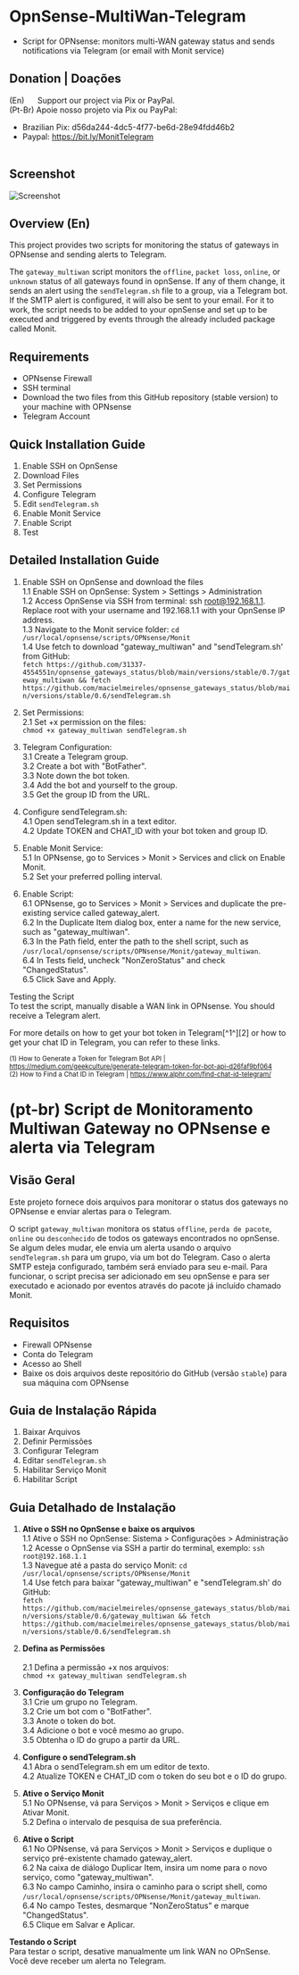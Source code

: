 
# OpnSense-MultiWan-Telegram

- Script for OPNsense: monitors multi-WAN gateway status and sends notifications via Telegram (or email with Monit service)



## Donation | Doações

(En)      Support our project via Pix or PayPal. <br />
(Pt-Br) Apoie nosso projeto via Pix ou PayPal: <br />

- Brazilian Pix: d56da244-4dc5-4f77-be6d-28e94fdd46b2 <br />
- Paypal:  https://bit.ly/MonitTelegram <br /><br />

## Screenshot
![Screenshot](https://github.com/macielmeireles/OpnSense-MultiWan-Telegram/blob/main/screenshot.jpg)


## Overview (En)
This project provides two scripts for monitoring the status of gateways in OPNsense and sending alerts to Telegram.

The `gateway_multiwan` script monitors the `offline`, `packet loss`, `online`, or `unknown` status of all gateways found in opnSense. If any of them change, it sends an alert using the `sendTelegram.sh` file to a group, via a Telegram bot. If the SMTP alert is configured, it will also be sent to your email. For it to work, the script needs to be added to your opnSense and set up to be executed and triggered by events through the already included package called Monit.


## Requirements
- OPNsense Firewall
- SSH terminal
- Download the two files from this GitHub repository (stable version) to your machine with OPNsense
- Telegram Account



## Quick Installation Guide
1. Enable SSH on OpnSense
2. Download Files
3. Set Permissions
4. Configure Telegram
5. Edit `sendTelegram.sh`
6. Enable Monit Service
7. Enable Script
8. Test

## Detailed Installation Guide

1. Enable SSH on OpnSense and download the files<br />
   1.1 Enable SSH on OpnSense: System > Settings > Administration <br />
   1.2 Access OpnSense via SSH from terminal: ssh root@192.168.1.1. Replace root with your username and 192.168.1.1 with your OpnSense IP address.<br />
   1.3 Navigate to the Monit service folder: `cd /usr/local/opnsense/scripts/OPNsense/Monit`<br />
   1.4 Use fetch to download "gateway_multiwan" and "sendTelegram.sh' from GitHub:<br /> 
      `fetch https://github.com/31337-4554551n/opnsense_gateways_status/blob/main/versions/stable/0.7/gateway_multiwan && fetch https://github.com/macielmeireles/opnsense_gateways_status/blob/main/versions/stable/0.6/sendTelegram.sh`<br />

2. Set Permissions:<br />
   2.1 Set +x permission on the files:<br /> `chmod +x gateway_multiwan sendTelegram.sh`<br />

3. Telegram Configuration:<br />
   3.1 Create a Telegram group.<br />
   3.2 Create a bot with "BotFather".<br />
   3.3 Note down the bot token.<br />
   3.4 Add the bot and yourself to the group.<br />
   3.5 Get the group ID from the URL.<br />

4. Configure sendTelegram.sh:<br />
   4.1 Open sendTelegram.sh in a text editor.<br />
   4.2 Update TOKEN and CHAT_ID with your bot token and group ID.<br />

5. Enable Monit Service:<br />
   5.1 In OPNsense, go to Services > Monit > Services and click on Enable Monit.<br />
   5.2 Set your preferred polling interval.<br />

6. Enable Script:<br />
   6.1 OPNsense, go to Services > Monit > Services and duplicate the pre-existing service called gateway_alert.<br />
   6.2 In the Duplicate Item dialog box, enter a name for the new service, such as "gateway_multiwan".<br />
   6.3 In the Path field, enter the path to the shell script, such as `/usr/local/opnsense/scripts/OPNsense/Monit/gateway_multiwan`.<br />
   6.4 In Tests field, uncheck "NonZeroStatus" and check "ChangedStatus".<br />
   6.5 Click Save and Apply.<br />

Testing the Script<br />
To test the script, manually disable a WAN link in OPNsense. You should receive a Telegram alert.<br />

For more details on how to get your bot token in Telegram[^1^][2] or how to get your chat ID in Telegram, you can refer to these links.<br />

<sub>(1) How to Generate a Token for Telegram Bot API | https://medium.com/geekculture/generate-telegram-token-for-bot-api-d26faf9bf064</sub> <br />
<sub>(2) How to Find a Chat ID in Telegram | https://www.alphr.com/find-chat-id-telegram/ </sub> <br />
  


##


# (pt-br) Script de Monitoramento Multiwan Gateway no OPNsense e alerta via Telegram

## Visão Geral
Este projeto fornece dois arquivos para monitorar o status dos gateways no OPNsense e enviar alertas para o Telegram. 

O script `gateway_multiwan` monitora os status `offline`, `perda de pacote`, `online` ou `desconhecido` de todos os gateways encontrados no opnSense. 
Se algum deles mudar, ele envia um alerta usando o arquivo `sendTelegram.sh` para um grupo, via um bot do Telegram.
Caso o alerta SMTP esteja configurado, também será enviado para seu e-mail.
Para funcionar, o script precisa ser adicionado em seu opnSense e para ser executado e acionado por eventos através do pacote já incluído chamado Monit.

## Requisitos
- Firewall OPNsense
- Conta do Telegram
- Acesso ao Shell
- Baixe os dois arquivos deste repositório do GitHub (versão `stable`) para sua máquina com OPNsense

## Guia de Instalação Rápida
1. Baixar Arquivos
2. Definir Permissões
3. Configurar Telegram
4. Editar `sendTelegram.sh`
5. Habilitar Serviço Monit
6. Habilitar Script

## **Guia Detalhado de Instalação**

1. **Ative o SSH no OpnSense e baixe os arquivos**<br /> 
   1.1 Ative o SSH no OpnSense: Sistema > Configurações > Administração<br /> 
   1.2 Acesse o OpnSense via SSH a partir do terminal, exemplo: `ssh root@192.168.1.1` <br />
   1.3 Navegue até a pasta do serviço Monit: `cd /usr/local/opnsense/scripts/OPNsense/Monit`<br />
   1.4 Use fetch para baixar "gateway_multiwan" e "sendTelegram.sh' do GitHub:<br />
          `fetch https://github.com/macielmeireles/opnsense_gateways_status/blob/main/versions/stable/0.6/gateway_multiwan && fetch https://github.com/macielmeireles/opnsense_gateways_status/blob/main/versions/stable/0.6/sendTelegram.sh`<br />

2. **Defina as Permissões**<br />   
   2.1 Defina a permissão +x nos arquivos:<br /> `chmod +x gateway_multiwan sendTelegram.sh`<br />

3. **Configuração do Telegram**<br />
   3.1 Crie um grupo no Telegram.<br />
   3.2 Crie um bot com o "BotFather".<br />
   3.3 Anote o token do bot.<br />
   3.4 Adicione o bot e você mesmo ao grupo.<br />
   3.5 Obtenha o ID do grupo a partir da URL.<br />

4. **Configure o sendTelegram.sh**<br />
   4.1 Abra o sendTelegram.sh em um editor de texto.<br />
   4.2 Atualize TOKEN e CHAT_ID com o token do seu bot e o ID do grupo.<br />

5. **Ative o Serviço Monit**<br />
   5.1 No OPNsense, vá para Serviços > Monit > Serviços e clique em Ativar Monit.<br />
   5.2 Defina o intervalo de pesquisa de sua preferência.<br />

6. **Ative o Script**<br />
   6.1 No OPNsense, vá para Serviços > Monit > Serviços e duplique o serviço pré-existente chamado gateway_alert.<br />
   6.2 Na caixa de diálogo Duplicar Item, insira um nome para o novo serviço, como "gateway_multiwan".<br />
   6.3 No campo Caminho, insira o caminho para o script shell, como `/usr/local/opnsense/scripts/OPNsense/Monit/gateway_multiwan`.<br />
   6.4 No campo Testes, desmarque "NonZeroStatus" e marque "ChangedStatus".<br />
   6.5 Clique em Salvar e Aplicar.<br />

**Testando o Script**<br />
Para testar o script, desative manualmente um link WAN no OPnSense.<br />
Você deve receber um alerta no Telegram.<br />
